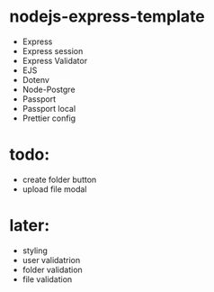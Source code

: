 # nodejs-express-template

-   Express
-   Express session
-   Express Validator
-   EJS
-   Dotenv
-   Node-Postgre
-   Passport
-   Passport local
-   Prettier config


# todo:
- create folder button
- upload file modal

# later:
- styling
- user validatrion
- folder validation
- file validation
